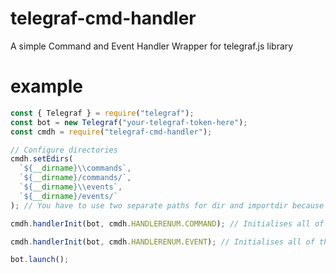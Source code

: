 # telegraf-cmd-handler

A simple Command and Event Handler Wrapper for telegraf.js library

# example

```javascript
const { Telegraf } = require("telegraf");
const bot = new Telegraf("your-telegraf-token-here");
const cmdh = require("telegraf-cmd-handler");

// Configure directories
cmdh.setEdirs(
  `${__dirname}\\commands`,
  `${__dirname}/commands/`,
  `${__dirname}\\events`,
  `${__dirname}/events/`
); // You have to use two separate paths for dir and importdir because of path issues

cmdh.handlerInit(bot, cmdh.HANDLERENUM.COMMAND); // Initialises all of the commands

cmdh.handlerInit(bot, cmdh.HANDLERENUM.EVENT); // Initialises all of the events

bot.launch();
```
